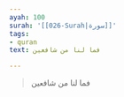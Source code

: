 ```yaml
---
ayah: 100
surah: '[[026-Surah|سورة]]'
tags:
- quran
text: فما لنا من شافعين

---
```

> فما لنا من شافعين
